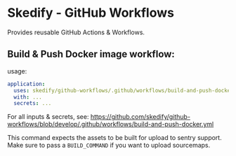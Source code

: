 # Skedify - GitHub Workflows

Provides reusable GitHub Actions & Workflows.

## Build & Push Docker image workflow:

usage:

```yaml
application:
  uses: skedify/github-workflows/.github/workflows/build-and-push-docker.yml@develop
  with: ...
  secrets: ...
```

For all inputs & secrets, see: https://github.com/skedify/github-workflows/blob/develop/.github/workflows/build-and-push-docker.yml

This command expects the assets to be built for upload to sentry support.
Make sure to pass a `BUILD_COMMAND` if you want to upload sourcemaps.
